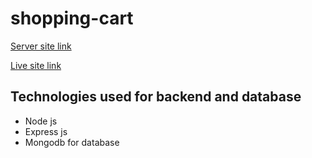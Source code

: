 # shopping-cart 
[Server site link](https://shopping-cart-server-topaz.vercel.app/)

[Live site link](https://comforting-kulfi-868024.netlify.app/)

## Technologies used for backend and database
* Node js
* Express js
* Mongodb for database
